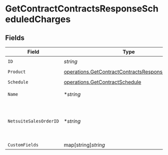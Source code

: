 # GetContractContractsResponseScheduledCharges


## Fields

| Field                                                                                                                  | Type                                                                                                                   | Required                                                                                                               | Description                                                                                                            |
| ---------------------------------------------------------------------------------------------------------------------- | ---------------------------------------------------------------------------------------------------------------------- | ---------------------------------------------------------------------------------------------------------------------- | ---------------------------------------------------------------------------------------------------------------------- |
| `ID`                                                                                                                   | *string*                                                                                                               | :heavy_check_mark:                                                                                                     | N/A                                                                                                                    |
| `Product`                                                                                                              | [operations.GetContractContractsResponse200Product](../../models/operations/getcontractcontractsresponse200product.md) | :heavy_check_mark:                                                                                                     | N/A                                                                                                                    |
| `Schedule`                                                                                                             | [operations.GetContractSchedule](../../models/operations/getcontractschedule.md)                                       | :heavy_check_mark:                                                                                                     | N/A                                                                                                                    |
| `Name`                                                                                                                 | **string*                                                                                                              | :heavy_minus_sign:                                                                                                     | displayed on invoices                                                                                                  |
| `NetsuiteSalesOrderID`                                                                                                 | **string*                                                                                                              | :heavy_minus_sign:                                                                                                     | This field's availability is dependent on your client's configuration.                                                 |
| `CustomFields`                                                                                                         | map[string]*string*                                                                                                    | :heavy_minus_sign:                                                                                                     | N/A                                                                                                                    |